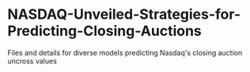 # NASDAQ-Unveiled-Strategies-for-Predicting-Closing-Auctions
 Files and details for diverse models predicting Nasdaq's closing auction uncross values
